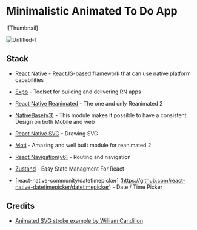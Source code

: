 # Minimalistic Animated To Do App
![Thumbnail]

![Untitled-1](https://user-images.githubusercontent.com/17391138/168375977-34d1e63f-f520-40bd-8427-fffb9b162050.png)

## Stack

- [React Native](https://reactnative.dev/) - ReactJS-based framework that can use native platform capabilities

- [Expo](https://expo.dev/) - Toolset for building and delivering RN apps

- [React Native Reanimated](https://docs.swmansion.com/react-native-reanimated/) - The one and only Reanimated 2

- [NativeBase(v3)](https://nativebase.io/) - This module makes it possible to have a consistent Design on both Mobile and web

- [React Native SVG](https://github.com/react-native-svg/react-native-svg) - Drawing SVG

- [Moti](https://moti.fyi/) - Amazing and well built module for reanimated 2

- [React Navigation(v6)](https://reactnavigation.org/) - Routing and navigation

- [Zustand](https://github.com/pmndrs/zustand) - Easy State Managment For React

- [react-native-community/datetimepicker] (https://github.com/react-native-datetimepicker/datetimepicker) - Date / Time Picker

## Credits

- [Animated SVG stroke example by William Candillon](https://github.com/wcandillon/can-it-be-done-in-react-native/tree/master/reanimated-2/src/StrokeAnimation)
